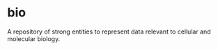 # bio
A repository of strong entities to represent data relevant to cellular and molecular biology.
